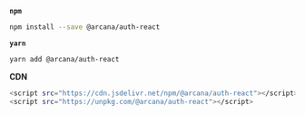 **`npm`**

```bash
npm install --save @arcana/auth-react
```
**`yarn`**

```bash
yarn add @arcana/auth-react
```

**CDN**

```bash
<script src="https://cdn.jsdelivr.net/npm/@arcana/auth-react"></script>
<script src="https://unpkg.com/@arcana/auth-react"></script>
```

